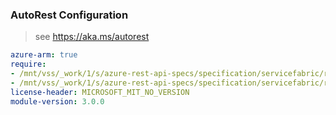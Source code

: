 ### AutoRest Configuration

> see https://aka.ms/autorest

``` yaml
azure-arm: true
require:
- /mnt/vss/_work/1/s/azure-rest-api-specs/specification/servicefabric/resource-manager/readme.md
- /mnt/vss/_work/1/s/azure-rest-api-specs/specification/servicefabric/resource-manager/readme.go.md
license-header: MICROSOFT_MIT_NO_VERSION
module-version: 3.0.0
```
